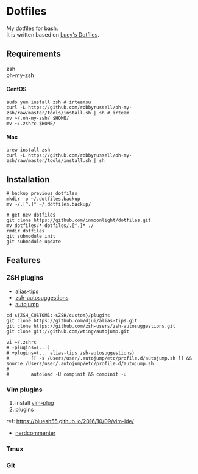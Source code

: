 # Dotfiles

My dotfiles for bash.<br>
It is written based on [Lucy's Dotfiles](https://github.com/e9t/dotfiles).

## Requirements
zsh <br>
oh-my-zsh

#### CentOS
```shell
sudo yum install zsh # irteamsu
curl -L https://github.com/robbyrussell/oh-my-zsh/raw/master/tools/install.sh | sh # irteam
mv ~/.oh-my-zsh/ $HOME/
mv ~/.zshrc $HOME/
```

#### Mac
```shell
brew install zsh
curl -L https://github.com/robbyrussell/oh-my-zsh/raw/master/tools/install.sh | sh
```

## Installation
```shell
# backup previous dotfiles
mkdir -p ~/.dotfiles.backup
mv ~/.[^.]* ~/.dotfiles.backup/

# get new dotfiles
git clone https://github.com/inmoonlight/dotfiles.git
mv dotfiles/* dotfiles/.[^.]* ./
rmdir dotfiles
git submodule init
git submodule update
```

## Features

### ZSH plugins
* [alias-tips](https://github.com/djui/alias-tips)
* [zsh-autosuggestions](https://github.com/zsh-users/zsh-autosuggestions)
* [autojump](https://github.com/wting/autojump)

```shell
cd ${ZSH_CUSTOM1:-$ZSH/custom}/plugins
git clone https://github.com/djui/alias-tips.git
git clone https://github.com/zsh-users/zsh-autosuggestions.git
git clone git://github.com/wting/autojump.git

vi ~/.zshrc
# -plugins=(...)
# +plugins=(... alias-tips zsh-autosuggestions)
#        [[ -s /Users/user/.autojump/etc/profile.d/autojump.sh ]] && source /Users/user/.autojump/etc/profile.d/autojump.sh
#
#        autoload -U compinit && compinit -u
```

### Vim plugins
1. install [vim-plug](https://github.com/junegunn/vim-plug)
2. plugins

ref: https://bluesh55.github.io/2016/10/09/vim-ide/
  * [nerdcommenter](https://github.com/scrooloose/nerdcommenter)


### Tmux

### Git
